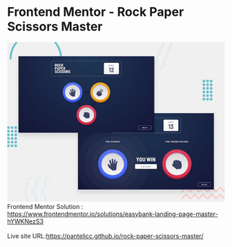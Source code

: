 # Frontend Mentor - Rock Paper Scissors Master
![Design preview for the Easybank Landing Page Master coding challenge](./img/desktop-preview.jpg)</br>
Frontend Mentor Solution : https://www.frontendmentor.io/solutions/easybank-landing-page-master-hYWKNezS3</br></br>
Live site URL:https://pantelicc.github.io/rock-paper-scissors-master/
